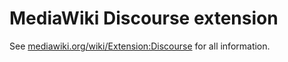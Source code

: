 MediaWiki Discourse extension
=============================

See [mediawiki.org/wiki/Extension:Discourse](https://www.mediawiki.org/wiki/Extension:Discourse)
for all information.
